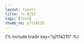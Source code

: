 ```yaml
--- 
layout: sieutv
title: ro 4215
tags: [rotv]
thumb_re: q7t14215
---
```

{% include tvadv key="q7t14215" %} 
